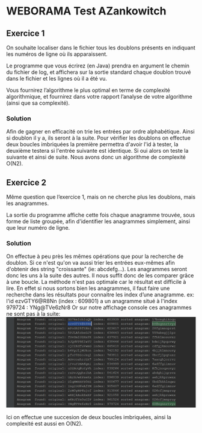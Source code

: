 # WEBORAMA Test AZankowitch

## Exercice 1

On souhaite localiser dans le fichier tous les doublons présents en indiquant les numéros de ligne où ils apparaissent.

Le programme que vous écrirez (en Java) prendra en argument le chemin du fichier de log, et affichera sur la sortie standard chaque doublon trouvé dans le fichier et les lignes où il a été vu.

Vous fournirez l’algorithme le plus optimal en terme de complexité algorithmique, et fournirez dans votre rapport l’analyse de votre algorithme (ainsi que sa complexité).
### Solution
Afin de gagner en efficacité on trie les entrées par ordre alphabétique. Ainsi si doublon il y a, ils seront à la suite.
Pour vérifier les doublons on effectue deux boucles imbriquées la première permettra d'avoir l'id à tester, la deuxième testera si l'entrée suivante est identique. Si oui alors on teste la suivante et ainsi de suite.
Nous avons donc un algorithme de complexité O(N2).
## Exercice 2

Même question que l’exercice 1, mais on ne cherche plus les doublons, mais les anagrammes.

La sortie du programme affiche cette fois chaque anagramme trouvée, sous forme de liste groupée, afin d'identifier les anagrammes simplement, ainsi que leur numéro de ligne.

### Solution
On effectue à peu près les mêmes opérations que pour la recherche de doublon. Si ce n'est qu'on va aussi trier les entrées eux-mêmes afin d'obtenir des string "croissante" (ie: abcdefg...). Les anagrammes seront donc les uns à la suite des autres.
Il nous suffit donc de les comparer grâce à une boucle. La méthode n'est pas optimale car le résultat est difficile à lire. En effet si nous sortons bien les anagrammes, il faut faire une recherche dans les résultats pour connaitre les index d’une anagramme. 
ex: 
l'id ezvGTY6@R8Nn (index : 609801) a un anagramme situé à l'index 979724 : YNg@TVe6zNr8
Or sur notre affichage console ces anagrammes ne sont pas à la suite:
![exanagram](img/exanagram.png) 

Ici on effectue une succesion de deux boucles imbriquées, ainsi la complexité est aussi en O(N2).